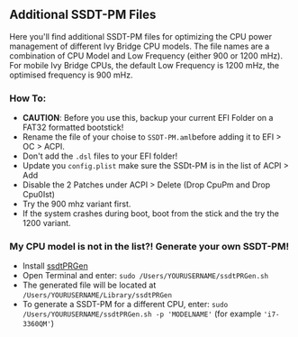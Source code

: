 ## Additional SSDT-PM Files

Here you'll find additional SSDT-PM files for optimizing the CPU power management of different Ivy Bridge CPU models. The file names are a combination of CPU Model and Low Frequency (either 900 or 1200 mHz). For mobile Ivy Bridge CPUs, the default Low Frequency is 1200 mHz, the optimised frequency is 900 mHz.

### How To:
- **CAUTION**: Before you use this, backup your current EFI Folder on a FAT32 formatted bootstick!
- Rename the file of your choise to `SSDT-PM.aml`before adding it to EFI > OC > ACPI.
- Don't add the `.dsl` files to your EFI folder!
- Update you `config.plist` make sure the SSDt-PM is in the list of ACPI > Add
- Disable the 2 Patches under ACPI > Delete (Drop CpuPm and Drop Cpu0Ist)
- Try the 900 mhz variant first.
- If the system crashes during boot, boot from the stick and the try the 1200 variant.

### My CPU model is not in the list?! Generate your own SSDT-PM!
- Install [ssdtPRGen](https://github.com/Piker-Alpha/ssdtPRGen.sh)
- Open Terminal and enter: `sudo /Users/YOURUSERNAME/ssdtPRGen.sh`
- The generated file will be located at `/Users/YOURUSERNAME/Library/ssdtPRGen`
- To generate a SSDT-PM for a different CPU, enter: `sudo /Users/YOURUSERNAME/ssdtPRGen.sh -p 'MODELNAME'` (for example `'i7-3360QM'`)
